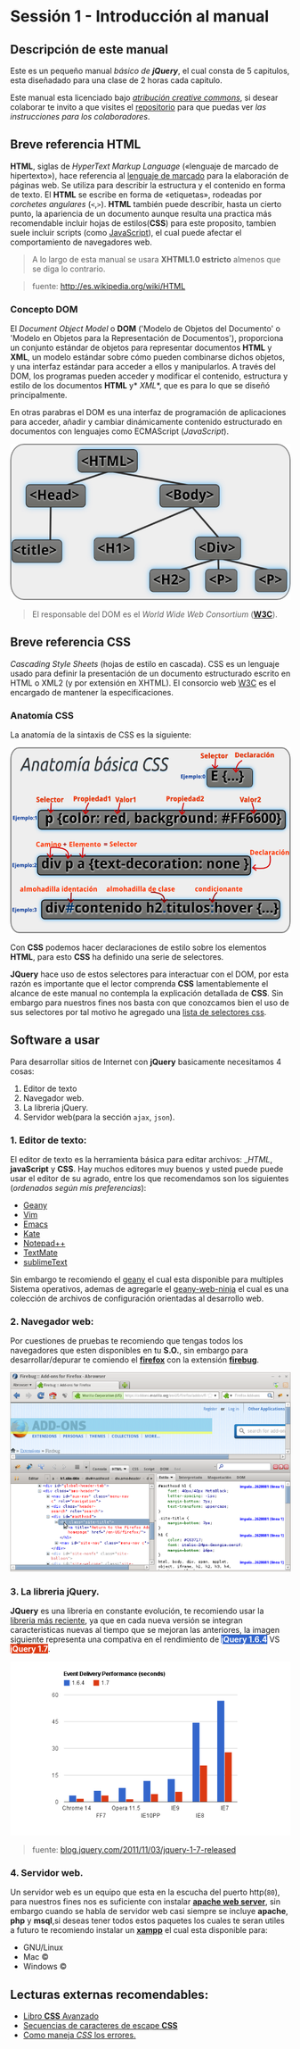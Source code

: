 Sessión 1 - Introducción al manual
==========================================================================================

Descripción de este manual
------------------------------------------------------------------------------------------

Este es un pequeño manual _básico de **jQuery**_, el cual consta de 5 capitulos, esta diseñadado para una clase de 2 horas cada capitulo.


Este manual esta licenciado bajo [_atribución creative commons_](http://creativecommons.org/licenses/by/2.5/mx/), si desear colaborar te invito a que visites el [repositorio](https://github.com/mundoSICA/tutorial_hispano_jQuery) para que puedas ver _las instrucciones para los colaboradores_.


Breve referencia **HTML**
------------------------------------------------------------------------------------------

**HTML**, siglas de _HyperText Markup Language_ («lenguaje de marcado de hipertexto»), hace referencia al [lenguaje de marcado](http://es.wikipedia.org/wiki/Lenguaje_de_marcado) para la elaboración de páginas web. Se utiliza para describir la estructura y el contenido en forma de texto. El **HTML** se escribe en forma de «etiquetas», rodeadas por _corchetes angulares_ (`<`,`>`). **HTML** también puede describir, hasta un cierto punto, la apariencia de un documento aunque resulta una practica más recomendable incluir hojas de estilos(**CSS**) para este proposito, tambien suele incluir scripts (como [JavaScript](http://es.wikipedia.org/wiki/JavaScript)), el cual puede afectar el comportamiento de navegadores web.


> A lo largo de esta manual se usara **XHTML1.0 estricto** almenos que se diga lo contrario.

> fuente: <http://es.wikipedia.org/wiki/HTML>


### Concepto **DOM**

El _Document Object Model_ o **DOM** ('Modelo de Objetos del Documento' o 'Modelo en Objetos para la Representación de Documentos'), proporciona un conjunto estándar de objetos para representar documentos **HTML** y **XML**, un modelo estándar sobre cómo pueden combinarse dichos objetos, y una interfaz estándar para acceder a ellos y manipularlos. A través del DOM, los programas pueden acceder y modificar el contenido, estructura y estilo de los documentos **HTML** y* *XML**, que es para lo que se diseñó principalmente.

En otras parabras el DOM es una interfaz de programación de aplicaciones para acceder, añadir y cambiar dinámicamente contenido estructurado en documentos con lenguajes como ECMAScript (_JavaScript_).

![Imagen Dom](../img/dom.png)

> El responsable del DOM es el _World Wide Web Consortium_ ([**W3C**](http://www.w3.org/DOM/)).

Breve referencia **CSS**
------------------------------------------------------------------------------------------

_Cascading Style Sheets_ (hojas de estilo en cascada). CSS es un lenguaje usado para definir la presentación de un documento estructurado escrito en HTML o XML2 (y por extensión en XHTML). El consorcio web [W3C](http://www.w3.org/Style/CSS/) es el encargado de mantener la especificaciones.


### Anatomía CSS

La anatomía de la sintaxis de CSS es la siguiente:

![Imagen Dom](../img/anatomia_basica_css.png)

Con __CSS__ podemos hacer declaraciones de estilo sobre los elementos **HTML**, para esto __CSS__ ha definido una serie de selectores.


**JQuery** hace uso de estos selectores para interactuar con el DOM, por esta razón es importante que el lector comprenda __CSS__  lamentablemente el alcance de este manual no contempla la explicación detallada de __CSS__. Sin embargo para nuestros fines nos basta con que conozcamos bien el uso de sus selectores por tal motivo he agregado una [lista de selectores css](../recursos/selectores_css.html). 


Software a usar
------------------------------------------------------------------------------------------

Para desarrollar sitios de Internet con **jQuery** basicamente necesitamos 4 cosas:

1. Editor de texto
2. Navegador web.
3. La libreria jQuery.
4. Servidor web(para la sección `ajax`, `json`).


### 1. Editor de texto:

El editor de texto es la herramienta básica para editar archivos: __HTML_, __javaScript__ y __CSS__. Hay muchos editores muy buenos y usted puede puede usar el editor de su agrado, entre los que recomendamos son los siguientes (_ordenados según mis preferencias_):

 - [Geany](http://www.geany.org/Download/Releases)
 - [Vim](http://www.vim.org/download.php)
 - [Emacs](http://www.gnu.org/software/emacs/)
 - [Kate](http://kate-editor.org/)
 - [Notepad++](http://notepad-plus-plus.org/download/v6.1.3.html)
 - [TextMate](http://kate-editor.org/)
 - [sublimeText](http://www.sublimetext.com/)


Sin embargo te recomiendo el [geany](http://www.geany.org/Download/Releases) el cual esta disponible para multiples Sistema operativos, ademas de agregarle el [geany-web-ninja](http://mundosica.github.com/geany-web-ninja/) el cual es una colección de archivos de configuración orientadas al desarrollo web. 


### 2. Navegador web:

Por cuestiones de pruebas te recomiendo que tengas todos los navegadores que esten disponibles en tu __S.O.__, sin embargo para  desarrollar/depurar te comiendo el [__firefox__](http://www.mozilla.org/en-US/firefox/all.html#es-MX) con la extensión [__firebug__](https://addons.mozilla.org/en-US/firefox/addon/firebug/?src=search).


![Imagen firefox con el complemento firebug](../img/firefox_con_firebug.png)

### 3. La libreria jQuery.

**JQuery** es una libreria en constante evolución, te recomiendo usar la [libreria más reciente](http://docs.jquery.com/Downloading_jQuery), ya que en cada nueva versión se integran caracteristicas nuevas al tiempo que se mejoran las anteriores, la imagen siguiente representa una compativa en el rendimiento de <strong style='background:#36c;color:white'>jQuery 1.6.4</strong>  VS <strong style='background:#dc3912;color:white'>jQuery 1.7</strong>.


![compartiva jQuery1.6.4 vs Query1.7](../img/compartiva_jquery_1.6.4_vs_1.7.png)

> fuente: [blog.jquery.com/2011/11/03/jquery-1-7-released](http://blog.jquery.com/2011/11/03/jquery-1-7-released/)


### 4. Servidor web.


Un servidor web es un equipo que esta en la escucha del puerto http(`80`), para nuestros fines nos es suficiente con instalar [**apache web server**](http://httpd.apache.org/), sin embargo cuando se habla de servidor web casi siempre se incluye **apache**, **php** y **msql**,si deseas tener todos estos paquetes los cuales te seran utiles a futuro te recomiendo instalar un [**xampp**](http://www.apachefriends.org/en/xampp.html) el cual esta disponible para:

 - GNU/Linux
 - Mac &copy;
 - Windows &copy;


Lecturas externas recomendables:
------------------------------------------------------------------------------------------

 - [Libro **CSS** Avanzado](http://www.librosweb.es/css_avanzado/)
 - [Secuencias de caracteres de escape __CSS__](http://mathiasbynens.be/notes/css-escapes)
 - [Como maneja _CSS_ los errores.](http://www.xanthir.com/blog/b4JF0)
